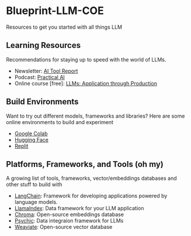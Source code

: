 # Blueprint-LLM-COE
Resources to get you started with all things LLM

## Learning Resources
Recommendations for staying up to speed with the world of LLMs.

- Newsletter: [AI Tool Report](https://aitoolreport.beehiiv.com/subscribe?ref=EW7agyiz0S)
- Podcast: [Practical AI](https://changelog.com/practicalai)
- Online course [free]: [LLMs: Application through Production](https://learning.edx.org/course/course-v1:Databricks+LLM101x+2T2023/progress)


## Build Environments
Want to try out different models, frameworks and libraries? Here are some online environments to build and experiment

- [Google Colab](https://colab.research.google.com/)
- [Hugging Face](https://huggingface.co/)
- [Replit](https://replit.com/~)

## Platforms, Frameworks, and Tools (oh my)
A growing list of tools, frameworks, vector/embeddings databases and other stuff to build with

- [LangChain](https://python.langchain.com/en/latest/index.html): Framework for developing applications powered by language models.
- [LlamaIndex](https://gpt-index.readthedocs.io/en/latest/): Data framework for your LLM application
- [Chroma](https://docs.trychroma.com/): Open-source embeddings database
- [Psychic](): Data integraion framework for LLMs
- [Weaviate](https://weaviate.io/developers/weaviate): Open-source vector database
